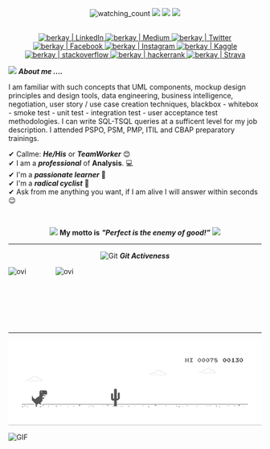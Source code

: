 <p align="center">
<img src="https://komarev.com/ghpvc/?username=berkayvuran&color=red" alt="watching_count" />
<img src="https://img.shields.io/badge/Age-27-red" />
<img src="https://img.shields.io/badge/Focus-Object%20Oriented%20Programming-red" />
<img src="https://img.shields.io/badge/Languages-English%20%26%20Turkish-red" />
</p>

<p align="center">
<br/>
<a href="https://www.linkedin.com/in/berkayvuran">
  <img alt="berkay | LinkedIn" width="35px" src="https://cdn-icons-png.flaticon.com/512/174/174857.png" />
</a>
<a href="https://berkayvuran.medium.com">
  <img alt="berkay | Medium" width="35px" src="https://upload.wikimedia.org/wikipedia/commons/thumb/e/ec/Medium_logo_Monogram.svg/1200px-Medium_logo_Monogram.svg.png"/>
</a><a href="https://twitter.com/berkay__vuran">
  <img alt="berkay | Twitter" width="35px" src="https://cdn-icons-png.flaticon.com/512/124/124021.png" />
</a>
<a href="https://www.facebook.com/vuranberkay">
  <img alt="berkay | Facebook" width="35px" src="https://upload.wikimedia.org/wikipedia/commons/thumb/f/ff/Facebook_logo_36x36.svg/2048px-Facebook_logo_36x36.svg.png" />
</a>
<a href="https://www.instagram.com/vuran.berkay">
  <img alt="berkay | Instagram" width="35px" src="https://cdn-icons-png.flaticon.com/512/1409/1409946.png" />
</a>
<a href="https://www.kaggle.com/berkayvuran">
  <img alt="berkay | Kaggle" width="35px" src="https://www.vectorlogo.zone/logos/kaggle/kaggle-icon.svg" />
</a>
<a href="https://stackoverflow.com/users/12813966/berkayvuran?tab=profile">
  <img alt="berkay | stackoverflow" width="35px" src="https://upload.wikimedia.org/wikipedia/commons/thumb/e/ef/Stack_Overflow_icon.svg/768px-Stack_Overflow_icon.svg.png" />
</a>
<a href="https://www.hackerrank.com/berkayVuran">
  <img alt="berkay | hackerrank" width="35px" src="https://cdn3.iconfinder.com/data/icons/logos-and-brands-adobe/512/160_Hackerrank-512.png" />
</a>
  <a href="https://www.strava.com/athletes/berkayvuran">
  <img alt="berkay | Strava" width="35px" src="https://cdn.worldvectorlogo.com/logos/strava-2.svg" />
</a>

<img src="https://media.giphy.com/media/iY8CRBdQXODJSCERIr/giphy.gif" width="30px">&nbsp;***About me ....***

</p>

I am familiar with such concepts that UML components, mockup design principles and design tools, data engineering, business intelligence, negotiation, user story / use case creation techniques, blackbox - whitebox - smoke test - unit test - integration test - user acceptance test methodologies. I can write SQL-TSQL queries at a sufficent level for my job description. I attended PSPO, PSM, PMP, ITIL and CBAP preparatory trainings.

✔ Callme: ***He/His*** or ***TeamWorker*** 😊 <br>
✔ I am a ***professional*** of **Analysis**. 💻<br>
✔ I'm a ***passionate learner*** 🥰<br>
✔ I'm a ***radical cyclist*** 🚴 <br>
✔ Ask from me anything you want, if I am alive I will answer within seconds 😉<br>

<br/>

<p align="center">
<img src="https://media.giphy.com/media/gH3LO09IOiZIqePwv9/giphy.gif" width="50" /> <b align="center">My motto is</b> <b><i align="center">"Perfect is the enemy of good!”</i></b> <img src="https://media.giphy.com/media/qjqUcgIyRjsl2/giphy.gif" width="50" />
</p>

<!--<p align="center">
<img align="center" alt="GIF" src="https://media.giphy.com/media/836HiJc7pgzy8iNXCn/giphy.gif" />
</p>-->

<hr>
<p align="center">
<img src="https://media.giphy.com/media/W5eoZHPpUx9sapR0eu/giphy.gif" width="30px" alt="Git"/>&nbsp;<i><b>Git Activeness</b></i></p>
 
<p><img align="left" src="https://github-readme-stats.vercel.app/api/top-langs?username=berkayvuran&show_icons=true&locale=en&layout=compact&theme=chartreuse-dark" alt="ovi" /></p>
<p>&nbsp;<img align="right" src="https://github-readme-stats.vercel.app/api?username=berkayvuran&show_icons=true&locale=en&theme=chartreuse-dark" alt="ovi" width="410" /></p>
<br><br><br><br><br>

<hr>

<!--<p align="center">
<img align="center" alt="GIF" src="https://media.giphy.com/media/4TtTVTmBoXp8txRU0C/giphy.gif" />
</p>-->

<p align="center">
<img align="center" alt="GIF" src="https://raw.githubusercontent.com/sanket9006/sanket9006/master/dino.gif" width="1200" />
</p>

<img align="right" alt="GIF" src="https://github.com/abhisheknaiidu/abhisheknaiidu/blob/master/code.gif?raw=true" width="1200"/>

